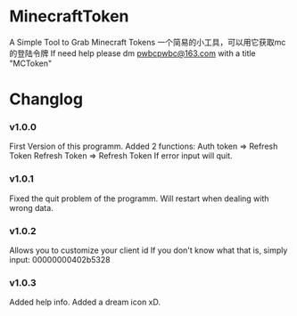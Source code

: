 # MinecraftToken
A Simple Tool to Grab Minecraft Tokens
一个简易的小工具，可以用它获取mc的登陆令牌
If need help please dm pwbcpwbc@163.com with a title "MCToken"

# Changlog
### v1.0.0
First Version of this programm.
Added 2 functions:
Auth token => Refresh Token
Refresh Token => Refresh Token
If error input will quit.
### v1.0.1
Fixed the quit problem of the programm.
Will restart when dealing with wrong data.
### v1.0.2
Allows you to customize your client id
If you don't know what that is, simply input:
00000000402b5328
### v1.0.3
Added help info.
Added a dream icon xD.
